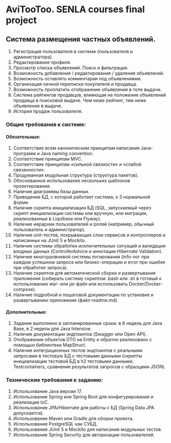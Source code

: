 # AviTooToo. SENLA courses final project

## Система размещения частных объявлений.

1) Регистрация пользователя в системе (пользователя и администратора).
2) Редактирование профиля.
3) Просмотр списка объявлений. Поиск и фильтрация.
4) Возможность добавления / редактирования / удаления объявлений.
5) Возможность оставлять комментарии под объявлениями.
6) Организация личной переписки покупателя и продавца.
7) Возможность проплатить отображение объявления в топе выдачи.
8) Система рейтингов продавцов, влияющая на положение объявлений продавца в поисковой выдаче.
   Чем ниже рейтинг, тем ниже объявление в выдаче.
9) История продаж пользователя.

### Общие требования к системе:

#### Обязательные:
1. Соответствие всем каноническим принципам написания Java-программ и Java naming convention.
2. Соответствие принципам MVC.
3. Соответствие принципам «сильной связности» и «слабой связанности».
4. Продуманная модульная структура (структура пакетов).
5. Обоснованное использование нескольких шаблонов проектирования.
6. Наличие диаграммы базы данных.
7. Приведение БД, с которой работает система, к 3 нормальной форме.
8. Наличие скрипта инициализации БД (SQL, запускаемый через скрипт инициализации системы или вручную, или миграции, реализованные в Liquibase или Flyway).
9. Наличие иерархии пользователей и ролей (например, обычный пользователь и администратор).
10. Наличие unit-тестов, покрывающих слои сервисов и контроллеров и написанных на JUnit 5 и Mockito.
11. Наличие системы обработки исключительных ситуаций и валидации входных данных (ControllerAdvice и аннотации Hibernate Validation).
12. Наличие многоуровневой системы логирования (info-лог при каждом успешном запросе или бизнес-операции и error при ошибке при обработке запроса).
13. Наличие скриптов для автоматической сборки и развертывания приложения (собирать систему скриптом .bash или .sh в готовый к использованию war- или jar-файл или использовать Docker/Docker-compose).
14. Наличие подробной и пошаговой документации по установке и развертыванию приложения (файл readme.md).

#### Дополнительные:
1. Задание выполнено в запланированные сроки: в 6 недель для Java Base, в 2 недели для Java Intensive.
2. Наличие документации эндпоинтов (Swagger или Open API).
3. Отображение объектов DTO на Entity и обратно реализовано с помощью библиотеки MapStruct.
4. Наличие интеграционных тестов эндпоинтов с реальными запросами в тестовую БД с тестовыми данными (скрипты инициализации тестовой БД в h2 тестовыми данными, Testcontainers, сравнение результатов запросов с образцами JSON).

### Технические требования к заданию:
1. Использование Java версии 17.
2. Использование Spring или Spring Boot для конфигурирования и реализации IoC.
3. Использование JPA/Hibernate для работы с БД (Spring Data JPA допускается).
4. Использование Maven или Gradle для сборки проекта.
5. Использование PostgreSQL как СУБД.
6. Использование JUnit 5 и Mockito для написания модульных тестов.
7. Использование Spring Security для авторизации пользователей.
